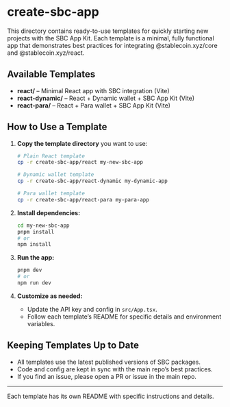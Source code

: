 # create-sbc-app

This directory contains ready-to-use templates for quickly starting new projects with the SBC App Kit. Each template is a minimal, fully functional app that demonstrates best practices for integrating @stablecoin.xyz/core and @stablecoin.xyz/react.

## Available Templates

- **react/** – Minimal React app with SBC integration (Vite)
- **react-dynamic/** – React + Dynamic wallet + SBC App Kit (Vite)
- **react-para/** – React + Para wallet + SBC App Kit (Vite)

## How to Use a Template

1. **Copy the template directory** you want to use:

   ```bash
   # Plain React template
   cp -r create-sbc-app/react my-new-sbc-app

   # Dynamic wallet template
   cp -r create-sbc-app/react-dynamic my-dynamic-app

   # Para wallet template
   cp -r create-sbc-app/react-para my-para-app
   ```

2. **Install dependencies:**

   ```bash
   cd my-new-sbc-app
   pnpm install
   # or
   npm install
   ```

3. **Run the app:**

   ```bash
   pnpm dev
   # or
   npm run dev
   ```

4. **Customize as needed:**
   - Update the API key and config in `src/App.tsx`.
   - Follow each template’s README for specific details and environment variables.

## Keeping Templates Up to Date

- All templates use the latest published versions of SBC packages.
- Code and config are kept in sync with the main repo’s best practices.
- If you find an issue, please open a PR or issue in the main repo.

---

Each template has its own README with specific instructions and details.
